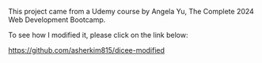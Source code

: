 This project came from a Udemy course by Angela Yu, The Complete 2024 Web Development Bootcamp.

To see how I modified it, please click on the link below:

https://github.com/asherkim815/dicee-modified
